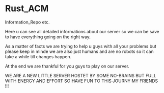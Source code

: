 # Rust_ACM
Information_Repo etc.

Here u can see all detailed informations about our server 
so we can be save to have everything going on the right way.

As a matter of facts we are trying to help u guys with all your problems
but please keep in minde we are also just humans and are no robots 
so it can take a while till changes happen.

At the end we are thankful for you guys to play on our server.

WE ARE A NEW LITTLE SERVER HOSTET BY SOME NO-BRAINS BUT FULL WITH ENERGY AND EFFORT
                      SO HAVE FUN TO THIS JOURNY
                              MY FRIENDS !!!
